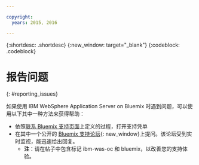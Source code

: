 ```yaml
---

copyright:
  years: 2015, 2016

---
```


{:shortdesc: .shortdesc}
{:new_window: target="_blank"}
{:codeblock: .codeblock}

# 报告问题
{: #reporting_issues}

如果使用 IBM WebSphere Application Server on Bluemix 时遇到问题，可以使用以下其中一种方法来获得帮助：

* 依照[联系 Bluemix 支持页面](../..//support/index.html#contacting-support)上定义的过程，打开支持凭单
* 在其中一个公开的 [Bluemix 支持论坛](https://developer.ibm.com/bluemix/support/){: new_window}上提问。该论坛受到实时监视，能迅速给出回复。
  * **注**：请在帖子中包含标记 ibm-was-oc 和 bluemix，以改善您的支持体验。
